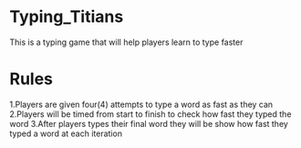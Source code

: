# Typing_Titians
This is a typing game that will help players learn to type faster

# Rules
1.Players are given four(4) attempts to type a word as fast as they can 
2.Players will be timed from start to finish to check how fast they typed the word
3.After players types their final word they will be show how fast they typed a word at each iteration



